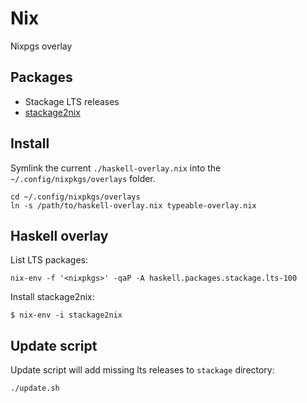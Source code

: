 # Nix

Nixpgs overlay

## Packages

- Stackage LTS releases
- [stackage2nix][]

## Install

Symlink the current `./haskell-overlay.nix` into the `~/.config/nixpkgs/overlays` folder.

```
cd ~/.config/nixpkgs/overlays
ln -s /path/to/haskell-overlay.nix typeable-overlay.nix
```

## Haskell overlay

List LTS packages:

```
nix-env -f '<nixpkgs>' -qaP -A haskell.packages.stackage.lts-100
```

Install stackage2nix:

```
$ nix-env -i stackage2nix
```

## Update script

Update script will add missing lts releases to `stackage` directory:

```
./update.sh
```

[stackage2nix]: https://github.com/typeable/stackage2nix
